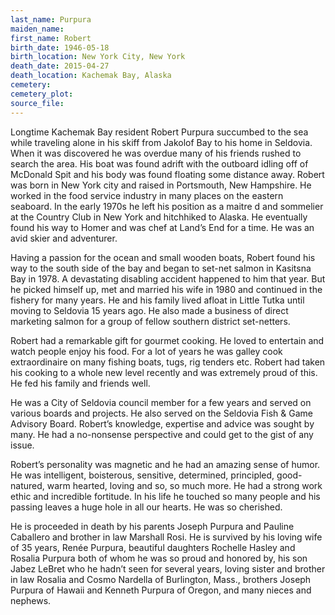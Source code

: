 ```yaml
---
last_name: Purpura
maiden_name: 
first_name: Robert
birth_date: 1946-05-18
birth_location: New York City, New York
death_date: 2015-04-27
death_location: Kachemak Bay, Alaska
cemetery: 
cemetery_plot: 
source_file: 
---
```

Longtime Kachemak Bay resident Robert Purpura succumbed to the sea while traveling alone in his skiff from Jakolof Bay to his home in Seldovia. When it was discovered he was overdue many of his friends rushed to search the area. His boat was found adrift with the outboard idling off of McDonald Spit and his body was found floating some distance away.
Robert was born in New York city and raised in Portsmouth, New Hampshire. He worked in the food service industry in many places on the eastern seaboard. In the early 1970s he left his position as a maitre d and sommelier at the Country Club in New York and hitchhiked to Alaska. He eventually found his way to Homer and was chef at Land’s End for a time. He was an avid skier and adventurer.

Having a passion for the ocean and small wooden boats, Robert found his way to the south side of the bay and began to set-net salmon in Kasitsna Bay in 1978. A devastating disabling accident happened to him that year. But he picked himself up, met and married his wife in 1980 and continued in the fishery for many years. He and his family lived afloat in Little Tutka until moving to Seldovia 15 years ago. He also made a business of direct marketing salmon for a group of fellow southern district set-netters.

Robert had a remarkable gift for gourmet cooking. He loved to entertain and watch people enjoy his food. For a lot of years he was galley cook extraordinaire on many fishing boats, tugs, rig tenders etc. Robert had taken his cooking to a whole new level recently and was extremely proud of this. He fed his family and friends well.

He was a City of Seldovia council member for a few years and served on various boards and projects. He also served on the Seldovia Fish & Game Advisory Board. Robert’s knowledge, expertise and advice was sought by many. He had a no-nonsense perspective and could get to the gist of any issue.

Robert’s personality was magnetic and he had an amazing sense of humor. He was intelligent, boisterous, sensitive, determined, principled, good-natured, warm hearted, loving and so, so much more. He had a strong work ethic and incredible fortitude. In his life he touched so many people and his passing leaves a huge hole in all our hearts. He was so cherished.

He is proceeded in death by his parents Joseph Purpura and Pauline Caballero and brother in law Marshall Rosi. He is survived by his loving wife of 35 years, Renée Purpura, beautiful daughters Rochelle Hasley and Rosalia Purpura both of whom he was so proud and honored by, his son Jabez LeBret who he hadn’t seen for several years, loving sister and brother in law Rosalia and Cosmo Nardella of Burlington, Mass., brothers Joseph Purpura of Hawaii and Kenneth Purpura of Oregon, and many nieces and nephews.